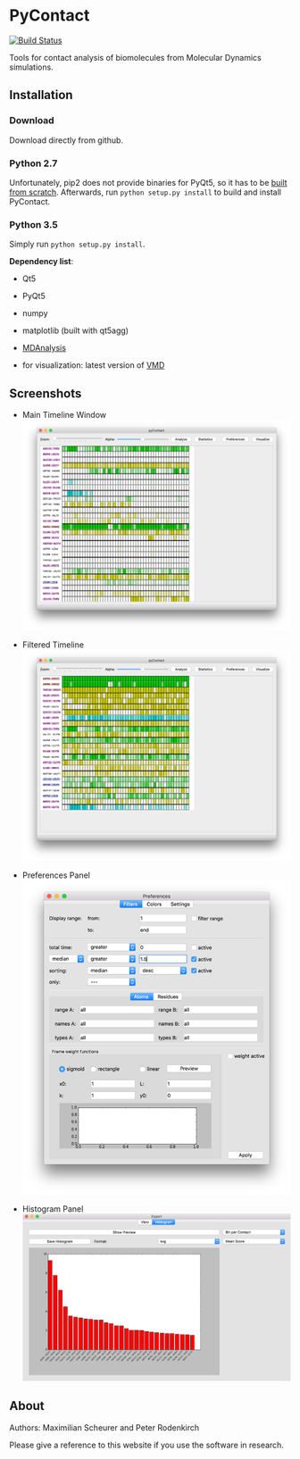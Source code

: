 # PyContact
[![Build Status](https://travis-ci.com/maxscheurer/pycontact.svg?token=Xyntx2ELmeydq8pgqs8t&branch=master)](https://travis-ci.com/maxscheurer/pycontact)


Tools for contact analysis of biomolecules from Molecular Dynamics simulations.

## Installation
### Download
Download directly from github.

### Python 2.7
Unfortunately, pip2 does not provide binaries
for PyQt5, so it has to be [built from scratch](http://pyqt.sourceforge.net/Docs/PyQt5/installation.html).
Afterwards, run `python setup.py install`
to build and install PyContact.

### Python 3.5
Simply run `python setup.py install`.

**Dependency list**:
  * Qt5
  * PyQt5
  * numpy
  * matplotlib (built with qt5agg)
  * [MDAnalysis](http://www.mdanalysis.org)


* for visualization: latest version of [VMD](http://www.ks.uiuc.edu/Development/Download/download.cgi?PackageName=VMD)


## Screenshots
* Main Timeline Window
![timeline](screenshots/first_view_timeline.png?raw=true "Timeline view without filter")

* Filtered Timeline
![filtered](screenshots/filtered_contacts.png?raw=true "Filtered contacts")

* Preferences Panel
![pref](screenshots/pref_panel.png?raw=true "Preferences")

* Histogram Panel
![hist](screenshots/histogram_panel_new.png?raw=true "Histogram export")

## About
Authors: Maximilian Scheurer and Peter Rodenkirch

Please give a reference to this website if you use the software in research.
